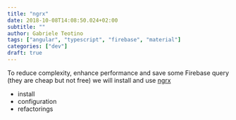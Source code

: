 ```yaml
---
title: "ngrx"
date: 2018-10-08T14:08:50.024+02:00
subtitle: ""
author: Gabriele Teotino
tags: ["angular", "typescript", "firebase", "material"]
categories: ["dev"]
draft: true
---
```


To reduce complexity, enhance performance and save some Firebase query (they are cheap but not free) we will install and use [ngrx](https://github.com/ngrx)

- install
- configuration
- refactorings
